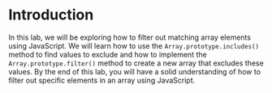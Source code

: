 # Introduction

In this lab, we will be exploring how to filter out matching array elements using JavaScript. We will learn how to use the `Array.prototype.includes()` method to find values to exclude and how to implement the `Array.prototype.filter()` method to create a new array that excludes these values. By the end of this lab, you will have a solid understanding of how to filter out specific elements in an array using JavaScript.
